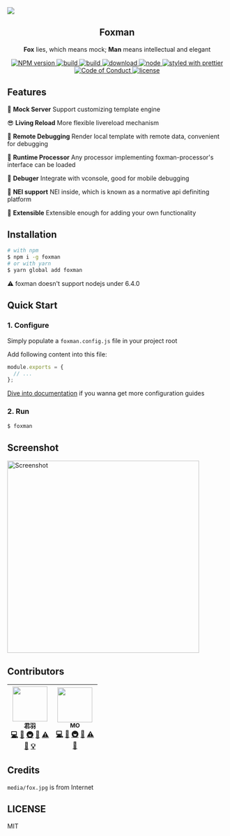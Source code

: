 <div>
  <img src="https://raw.githubusercontent.com/kaola-fed/foxman/master/media/fox.jpg" />
</div>

<div align="center">
  <h2>Foxman</h2>
  <p>
  <strong>Fox</strong> lies, which means mock;
  <strong>Man</strong> means intellectual and elegant
  </p>

  <a href="https://www.npmjs.com/package/foxman">
    <img src="https://img.shields.io/npm/v/foxman.svg?style=flat-square" alt="NPM version">
  </a>
  <a href="https://travis-ci.org/kaola-fed/foxman">
    <img src="https://img.shields.io/travis/kaola-fed/foxman.svg?style=flat-square" alt="build">
  </a>
  <a href="https://codecov.io/gh/kaola-fed/foxman">
    <img src="https://img.shields.io/codecov/c/github/kaola-fed/foxman.svg?style=flat-square" alt="build">
  </a>
  <a href="https://www.npmjs.com/package/foxman">
    <img src="https://img.shields.io/npm/dm/foxman.svg?style=flat-square" alt="download">
  </a>
  <a href="https://nodejs.org">
    <img src="https://img.shields.io/node/v/foxman.svg?style=flat-square" alt="node">
  </a>
  <a href="https://github.com/prettier/prettier">
    <img src="https://img.shields.io/badge/styled_with-prettier-ff69b4.svg?style=flat-square" alt="styled with prettier">
  </a>
  <a href="https://github.com/kaola-fed/foxman/blob/master/CODE_OF_CONDUCT.md">
    <img src="https://img.shields.io/badge/code%20of-conduct-ff69b4.svg?style=flat-square" alt="Code of Conduct">
  </a>
  <a href="https://github.com/kaola-fed/foxman/blob/master/LICENSE">
    <img src="https://img.shields.io/github/license/kaola-fed/foxman.svg?style=flat-square" alt="license">
  </a>
</div>

## Features

🦊 **Mock Server** Support customizing template engine

😎 **Living Reload** More flexible livereload mechanism

📡 **Remote Debugging** Render local template with remote data, convenient for debugging

🚀 **Runtime Processor** Any processor implementing foxman-processor's interface can be loaded

🐞 **Debuger** Integrate with vconsole, good for mobile debugging

💯 **NEI support** NEI inside, which is known as a normative api definiting platform

🤔 **Extensible** Extensible enough for adding your own functionality

## Installation

```bash
# with npm
$ npm i -g foxman
# or with yarn
$ yarn global add foxman
```

⚠️ foxman doesn't support nodejs under 6.4.0

## Quick Start

### 1. Configure

Simply populate a `foxman.config.js` file in your project root

Add following content into this file:

```js
module.exports = {
  // ...
};
```

[Dive into documentation](https://foxman.js.org/#/configuration) if you wanna get more configuration guides

### 2. Run

```bash
$ foxman
```

## Screenshot

<img width="440px" src="https://raw.githubusercontent.com/kaola-fed/foxman/master/media/screenshot.jpg" alt="Screenshot" />

## Contributors

<!-- ALL-CONTRIBUTORS-LIST:START - Do not remove or modify this section -->
| [<img src="https://avatars3.githubusercontent.com/u/10825163?v=3" width="80px;"/><br /><sub>君羽</sub>](https://github.com/imhype)<br />[💻](https://github.com/kaola-fed/foxman/commits?author=ImHype "Code") [🔌](#plugin-ImHype "Plugin/utility libraries") [🚇](#infra-ImHype "Infrastructure (Hosting, Build-Tools, etc)") [📖](https://github.com/kaola-fed/foxman/commits?author=ImHype "Documentation") [⚠️](https://github.com/kaola-fed/foxman/commits?author=ImHype "Tests")<br /> [🐛](https://github.com/kaola-fed/foxman/issues?q=author%3AImHype "Bug reports") [💡](#example-ImHype "Examples") | [<img src="https://avatars3.githubusercontent.com/u/9125255?v=3" width="80px;"/><br /><sub>MO</sub>](https://github.com/fengzilong)<br />[💻](https://github.com/kaola-fed/foxman/commits?author=fengzilong "Code") [🔌](#plugin-fengzilong "Plugin/utility libraries") [🚇](#infra-fengzilong "Infrastructure (Hosting, Build-Tools, etc)") [📖](https://github.com/kaola-fed/foxman/commits?author=fengzilong "Documentation") [⚠️](https://github.com/kaola-fed/foxman/commits?author=fengzilong "Tests")<br /> [🐛](https://github.com/kaola-fed/foxman/issues?q=author%3Afengzilong "Bug reports") |
| :---: | :---: |
<!-- ALL-CONTRIBUTORS-LIST:END -->

## Credits

`media/fox.jpg` is from Internet

## LICENSE

MIT
